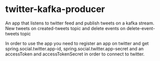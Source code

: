 # twitter-kafka-producer

An app that listens to twitter feed and publish tweets on a kafka stream. New tweets on created-tweets topic and delete events on delete-event-tweets topic

In order to use the app you need to register an app on twitter and get spring.social.twitter.app-id, spring.social.twitter.app-secret
and an accessToken and accessTokenSecret in order to connect to twitter.